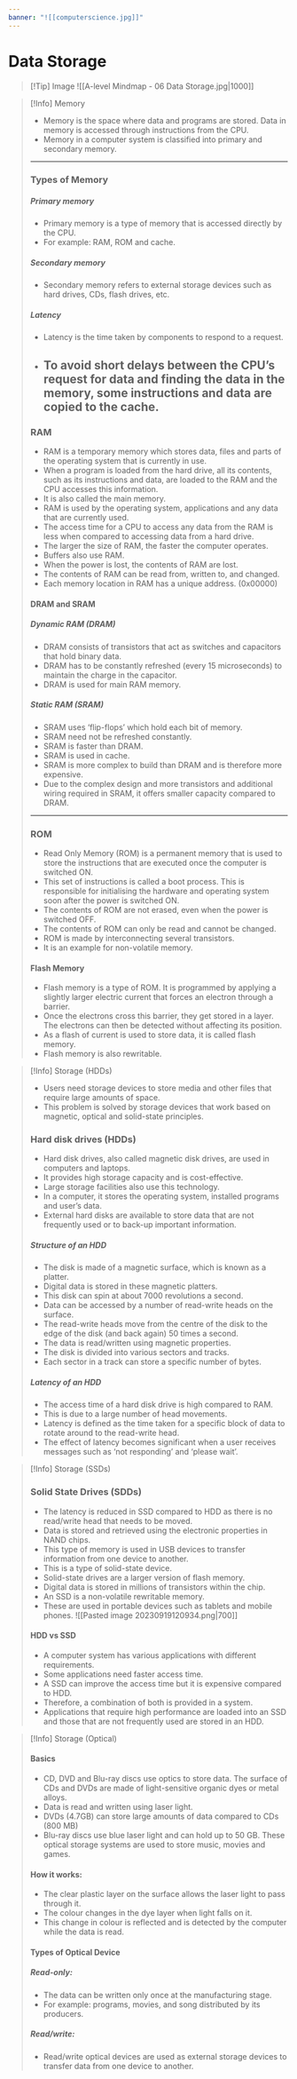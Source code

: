 ```yaml
---
banner: "![[computerscience.jpg]]"
---
```

# Data Storage 

> [!Tip] Image 
> ![[A-level Mindmap - 06 Data Storage.jpg|1000]]

> [!Info] Memory 
> - Memory is the space where data and programs are stored. Data in memory is accessed through instructions from the CPU.
> - Memory in a computer system is classified into primary and secondary memory. 
> ---
> 
> ### Types of Memory
> ##### Primary memory 
> - Primary memory is a type of memory that is accessed directly by the CPU. 
> - For example: RAM, ROM and cache.
> ##### Secondary memory 
> - Secondary memory refers to external storage devices such as hard drives, CDs, flash drives, etc.
> ##### Latency 
> - Latency is the time taken by components to respond to a request. 
> - To avoid short delays between the CPU’s request for data and finding the data in the memory, some instructions and data are copied to the cache.
>   ---
> ### RAM 
> - RAM is a temporary memory which stores data, files and parts of the operating system that is currently in use. 
> - When a program is loaded from the hard drive, all its contents, such as its instructions and data, are loaded to the RAM and the CPU accesses this information. 
> - It is also called the main memory. 
> - RAM is used by the operating system, applications and any data that are currently used.
> - The access time for a CPU to access any data from the RAM is less when compared to accessing data from a hard drive.
> - The larger the size of RAM, the faster the computer operates.
> - Buffers also use RAM.
> - When the power is lost, the contents of RAM are lost.
> - The contents of RAM can be read from, written to, and changed.
> - Each memory location in RAM has a unique address. (0x00000)
> 
> #### DRAM and SRAM 
> ##### Dynamic RAM (DRAM)
> -  DRAM consists of transistors that act as switches and capacitors that hold binary data.
> - DRAM has to be constantly refreshed (every 15 microseconds) to maintain the charge in the capacitor.
> - DRAM is used for main RAM memory.
>   
>##### Static RAM (SRAM)
>- SRAM uses ‘flip-flops’ which hold each bit of memory. 
>- SRAM need not be refreshed constantly.
>- SRAM is faster than DRAM.
>- SRAM is used in cache.
>- SRAM is more complex to build than DRAM and is therefore more expensive.
>- Due to the complex design and more transistors and additional wiring required in SRAM, it offers smaller capacity compared to DRAM.
>  ---
>  ### ROM
>  - Read Only Memory (ROM) is a permanent memory that is used to store the instructions that are executed once the computer is switched ON. 
>  - This set of instructions is called a boot process. This is responsible for initialising the hardware and operating system soon after the power is switched ON. 
>  - The contents of ROM are not erased, even when the power is switched OFF. 
>  - The contents of ROM can only be read and cannot be changed. 
>  - ROM is made by interconnecting several transistors. 
>  - It is an example for non-volatile memory.
>
>#### Flash Memory 
>- Flash memory is a type of ROM. It is programmed by applying a slightly larger electric current that forces an electron through a barrier.
>- Once the electrons cross this barrier, they get stored in a layer. The electrons can then be detected without affecting its position.
>- As a flash of current is used to store data, it is called flash memory. 
>- Flash memory is also rewritable.

> [!Info] Storage (HDDs)
> - Users need storage devices to store media and other files that require large amounts of space. 
> - This problem is solved by storage devices that work based on magnetic, optical and solid-state principles.
> ### Hard disk drives (HDDs)
> - Hard disk drives, also called magnetic disk drives, are used in computers and laptops.
> - It provides high storage capacity and is cost-effective.
> - Large storage facilities also use this technology.
> - In a computer, it stores the operating system, installed programs and user’s data. 
> - External hard disks are available to store data that are not frequently used or to back-up important information.
> ##### Structure of an HDD 
> - The disk is made of a magnetic surface, which is known as a platter. 
> - Digital data is stored in these magnetic platters. 
> - This disk can spin at about 7000 revolutions a second. 
> - Data can be accessed by a number of read-write heads on the surface.
> - The read-write heads move from the centre of the disk to the edge of the disk (and back again) 50 times a second. 
> - The data is read/written using magnetic properties.
> - The disk is divided into various sectors and tracks. 
> - Each sector in a track can store a specific number of bytes.
> ##### Latency of an HDD 
> - The access time of a hard disk drive is high compared to RAM. 
> - This is due to a large number of head movements.
> - Latency is defined as the time taken for a specific block of data to rotate around to the read-write head. 
> - The effect of latency becomes significant when a user receives messages such as ‘not responding’ and ‘please wait’.

> [!Info] Storage (SSDs)
> ### Solid State Drives (SDDs) 
> - The latency is reduced in SSD compared to HDD as there is no read/write head that needs to be moved. 
> - Data is stored and retrieved using the electronic properties in NAND chips.
> - This type of memory is used in USB devices to transfer information from one device to another. 
> - This is a type of solid-state device. 
> - Solid-state drives are a larger version of flash memory.
> - Digital data is stored in millions of transistors within the chip.
> - An SSD is a non-volatile rewritable memory. 
> - These are used in portable devices such as tablets and mobile phones.
>  ![[Pasted image 20230919120934.png|700]]
>  #### HDD vs SSD 
>  - A computer system has various applications with different requirements. 
>  - Some applications need faster access time. 
>  - A SSD can improve the access time but it is expensive compared to HDD. 
>  - Therefore, a combination of both is provided in a system. 
>  - Applications that require high performance are loaded into an SSD and those that are not frequently used are stored in an HDD.

> [!Info] Storage (Optical) 
> #### Basics
> - CD, DVD and Blu-ray discs use optics to store data. The surface of CDs and DVDs are made of light-sensitive organic dyes or metal alloys.
> - Data is read and written using laser light.
> - DVDs (4.7GB) can store large amounts of data compared to CDs (800 MB)
> - Blu-ray discs use blue laser light and can hold up to 50 GB. These optical storage systems are used to store music, movies and games.
> #### How it works: 
> - The clear plastic layer on the surface allows the laser light to pass through it. 
> - The colour changes in the dye layer when light falls on it. 
> - This change in colour is reflected and is detected by the computer while the data is read.
> #### Types of Optical Device 
> ##### Read-only: 
> - The data can be written only once at the manufacturing stage.
> - For example: programs, movies, and song distributed by its producers.
> ##### Read/write:
> - Read/write optical devices are used as external storage devices to transfer data from one device to another.

